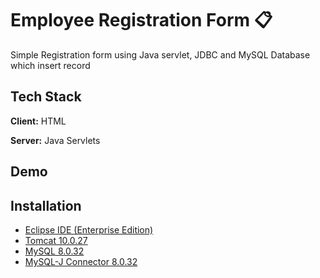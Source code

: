 
# Employee Registration Form 📋

Simple Registration form using Java servlet, JDBC and MySQL Database which insert record 



## Tech Stack

**Client:** HTML

**Server:** Java Servlets


## Demo





## Installation

 - [Eclipse IDE (Enterprise Edition)](https://www.eclipse.org/downloads/packages/release/2022-03/r/eclipse-ide-enterprise-java-and-web-developers)
 - [Tomcat 10.0.27](https://tomcat.apache.org/download-10.cgi)
 - [MySQL 8.0.32](https://dev.mysql.com/downloads/installer/)
 - [MySQL-J Connector 8.0.32](https://dev.mysql.com/downloads/connector/j/)


